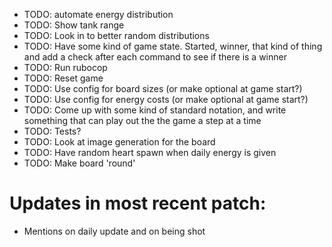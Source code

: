 - TODO: automate energy distribution
- TODO: Show tank range
- TODO: Look in to better random distributions
- TODO: Have some kind of game state. Started, winner, that kind of thing and add a check after each command to see if there is a winner
- TODO: Run rubocop
- TODO: Reset game
- TODO: Use config for board sizes (or make optional at game start?)
- TODO: Use config for energy costs (or make optional at game start?)
- TODO: Come up with some kind of standard notation, and write something that can play out the the game a step at a time
- TODO: Tests?
- TODO: Look at image generation for the board
- TODO: Have random heart spawn when daily energy is given
- TODO: Make board 'round'

# Updates in most recent patch:
- Mentions on daily update and on being shot
